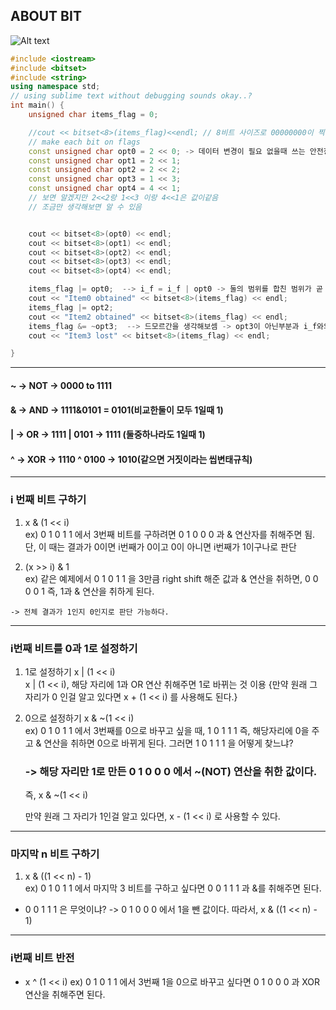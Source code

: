 ## ABOUT BIT  
![Alt text](image.png)  

```cpp  
#include <iostream>
#include <bitset>
#include <string>
using namespace std;
// using sublime text without debugging sounds okay..? 
int main() {
	unsigned char items_flag = 0;

	//cout << bitset<8>(items_flag)<<endl; // 8비트 사이즈로 00000000이 찍히겠지?
	// make each bit on flags
	const unsigned char opt0 = 2 << 0; -> 데이터 변경이 필요 없을때 쓰는 안전장치!! -> CONST
	const unsigned char opt1 = 2 << 1;
	const unsigned char opt2 = 2 << 2;
	const unsigned char opt3 = 1 << 3;
	const unsigned char opt4 = 4 << 1;
	// 보면 알겠지만 2<<2랑 1<<3 이랑 4<<1은 값이같음 
	// 조금만 생각해보면 알 수 있음


	cout << bitset<8>(opt0) << endl;
	cout << bitset<8>(opt1) << endl;
	cout << bitset<8>(opt2) << endl;
	cout << bitset<8>(opt3) << endl;
	cout << bitset<8>(opt4) << endl;

	items_flag |= opt0;  --> i_f = i_f | opt0 -> 둘의 범위를 합친 범위가 곧 내 범위다.
	cout << "Item0 obtained" << bitset<8>(items_flag) << endl;
	items_flag |= opt2;
	cout << "Item2 obtained" << bitset<8>(items_flag) << endl;
	items_flag &= ~opt3;  --> 드모르간을 생각해보셈 -> opt3이 아닌부분과 i_f와의  교집합이면 i_f에서 opt3을 뺀 부분
	cout << "Item3 lost" << bitset<8>(items_flag) << endl;

}
```  
---   

#### ~ -> NOT -> 0000 to 1111  

#### & -> AND -> 1111&0101 = 0101(비교한둘이 모두 1일때 1)  

#### | -> OR -> 1111 | 0101 -> 1111 (둘중하나라도 1일때 1)  

#### ^ -> XOR -> 1110 ^ 0100 -> 1010(같으면 거짓이라는 씹변태규칙)  

----  

### i 번째 비트 구하기  

1. x & (1 << i)  
    ex) 0 1 0 1 1 에서 3번째 비트를 구하려면 0 1 0 0 0 과 & 연산자를 취해주면 됨. 단, 이 때는 결과가 0이면 i번째가 0이고 0이 아니면 i번째가 1이구나로 판단  

2. (x >> i) & 1  
    ex) 같은 예제에서 0 1 0 1 1 을 3만큼 right shift 해준 값과 & 연산을 취하면, 0 0 0 0 1 즉, 1과 & 연산을 취하게 된다.

` -> 전체 결과가 1인지 0인지로 판단 가능하다. `  


----- 
### i번째 비트를 0과 1로 설정하기  

1. 1로 설정하기 x | (1 << i)  
    x | (1 << i), 해당 자리에 1과 OR 연산 취해주면 1로 바뀌는 것 이용
    {만약 원래 그 자리가 0 인걸 알고 있다면 x + (1 << i) 를 사용해도 된다.}

2. 0으로 설정하기 x & ~(1 << i)  
    ex) 0 1 0 1 1 에서 3번째를 0으로 바꾸고 싶을 때, 1 0 1 1 1 즉, 해당자리에 0을 주고 & 연산을 취하면 0으로 바뀌게 된다. 그러면 1 0 1 1 1 을 어떻게 찾느냐?
    
    ### -> 해당 자리만 1로 만든 0 1 0 0 0 에서 ~(NOT) 연산을 취한 값이다.
    즉, x & ~(1 << i)
    
    만약 원래 그 자리가 1인걸 알고 있다면, x - (1 << i) 로 사용할 수 있다.

----- 
### 마지막 n 비트 구하기  

1. x & ((1 << n) - 1)  
    ex) 0 1 0 1 1 에서 마지막 3 비트를 구하고 싶다면 0 0 1 1 1 과 &를 취해주면 된다.  

* 0 0 1 1 1 은 무엇이냐?
  -> 0 1 0 0 0 에서 1을 뺀 값이다.
  따라서, x & ((1 << n) - 1)  

------  
### i번째 비트 반전  

* x ^ (1 << i)
    ex) 0 1 0 1 1 에서 3번째 1을 0으로 바꾸고 싶다면 0 1 0 0 0 과 XOR 연산을 취해주면 된다.

